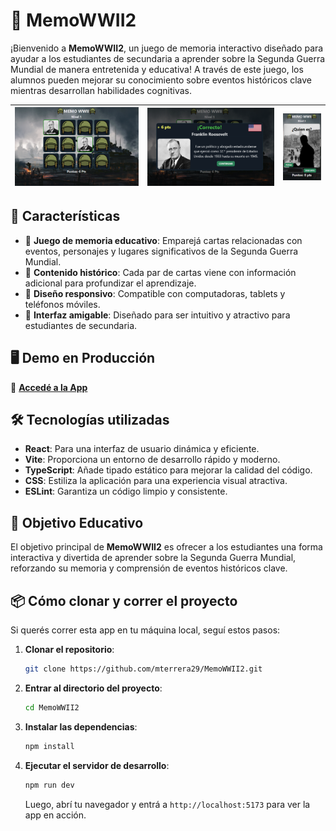# 🧠 MemoWWII2

¡Bienvenido a **MemoWWII2**, un juego de memoria interactivo diseñado para ayudar a los estudiantes de secundaria a aprender sobre la Segunda Guerra Mundial de manera entretenida y educativa! A través de este juego, los alumnos pueden mejorar su conocimiento sobre eventos históricos clave mientras desarrollan habilidades cognitivas.

| ![Pantalla Principal](./public/memo5.png) | ![Juego](./public/memo4.png) | ![Juego Responsivo](./public/memo3.png) |
| ----------------------------------------- | ---------------------------- | --------------------------------------- |

## 🚀 Características

- 🧩 **Juego de memoria educativo**: Emparejá cartas relacionadas con eventos, personajes y lugares significativos de la Segunda Guerra Mundial.
- 📖 **Contenido histórico**: Cada par de cartas viene con información adicional para profundizar el aprendizaje.
- 📱 **Diseño responsivo**: Compatible con computadoras, tablets y teléfonos móviles.
- 🎨 **Interfaz amigable**: Diseñado para ser intuitivo y atractivo para estudiantes de secundaria.

## 🖥️ Demo en Producción

🔗 [**Accedé a la App**](https://memo-ww2.vercel.app/)

## 🛠️ Tecnologías utilizadas

- **React**: Para una interfaz de usuario dinámica y eficiente.
- **Vite**: Proporciona un entorno de desarrollo rápido y moderno.
- **TypeScript**: Añade tipado estático para mejorar la calidad del código.
- **CSS**: Estiliza la aplicación para una experiencia visual atractiva.
- **ESLint**: Garantiza un código limpio y consistente.

## 🎯 Objetivo Educativo

El objetivo principal de **MemoWWII2** es ofrecer a los estudiantes una forma interactiva y divertida de aprender sobre la Segunda Guerra Mundial, reforzando su memoria y comprensión de eventos históricos clave.

## 📦 Cómo clonar y correr el proyecto

Si querés correr esta app en tu máquina local, seguí estos pasos:

1. **Clonar el repositorio**:

   ```bash
   git clone https://github.com/mterrera29/MemoWWII2.git
   ```

2. **Entrar al directorio del proyecto**:

   ```bash
   cd MemoWWII2
   ```

3. **Instalar las dependencias**:

   ```bash
   npm install
   ```

4. **Ejecutar el servidor de desarrollo**:

   ```bash
   npm run dev
   ```

   Luego, abrí tu navegador y entrá a `http://localhost:5173` para ver la app en acción.

